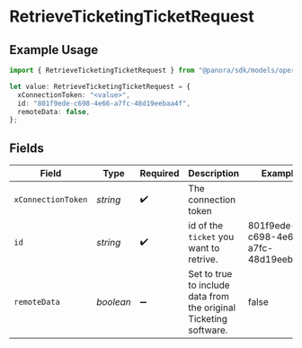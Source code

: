 # RetrieveTicketingTicketRequest

## Example Usage

```typescript
import { RetrieveTicketingTicketRequest } from "@panora/sdk/models/operations";

let value: RetrieveTicketingTicketRequest = {
  xConnectionToken: "<value>",
  id: "801f9ede-c698-4e66-a7fc-48d19eebaa4f",
  remoteData: false,
};
```

## Fields

| Field                                                             | Type                                                              | Required                                                          | Description                                                       | Example                                                           |
| ----------------------------------------------------------------- | ----------------------------------------------------------------- | ----------------------------------------------------------------- | ----------------------------------------------------------------- | ----------------------------------------------------------------- |
| `xConnectionToken`                                                | *string*                                                          | :heavy_check_mark:                                                | The connection token                                              |                                                                   |
| `id`                                                              | *string*                                                          | :heavy_check_mark:                                                | id of the `ticket` you want to retrive.                           | 801f9ede-c698-4e66-a7fc-48d19eebaa4f                              |
| `remoteData`                                                      | *boolean*                                                         | :heavy_minus_sign:                                                | Set to true to include data from the original Ticketing software. | false                                                             |